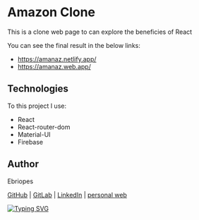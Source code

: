 # Amazon Clone

This is a clone web page to can explore the beneficies of React

You can see the final result in the below links:

- https://amanaz.netlify.app/
- https://amanaz.web.app/

## Technologies

To this project I use:

- React
- React-router-dom
- Material-UI
- Firebase

## Author

Ebriopes

[GitHub](https://github.com/Ebriopes) | [GitLab](https://gitlab.com/Ebriopes) | [LinkedIn](https://www.linkedin.com/in/ebriopes/) | [personal web](https://ebriopes.github.io/)

[![Typing SVG](https://readme-typing-svg.herokuapp.com?color=%2336BCF7&center=true&vCenter=true&width=320&lines=Thanks+for+your+interest)](https://git.io/typing-svg)

